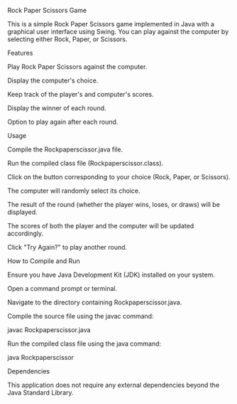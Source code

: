 Rock Paper Scissors Game

This is a simple Rock Paper Scissors game implemented in Java with a graphical user interface using Swing. You can play against the computer by selecting either Rock, Paper, or Scissors.

Features

Play Rock Paper Scissors against the computer.

Display the computer's choice.

Keep track of the player's and computer's scores.

Display the winner of each round.

Option to play again after each round.


Usage


Compile the Rockpaperscissor.java file.

Run the compiled class file (Rockpaperscissor.class).

Click on the button corresponding to your choice (Rock, Paper, or Scissors).

The computer will randomly select its choice.

The result of the round (whether the player wins, loses, or draws) will be displayed.

The scores of both the player and the computer will be updated accordingly.

Click "Try Again?" to play another round.


How to Compile and Run


Ensure you have Java Development Kit (JDK) installed on your system.

Open a command prompt or terminal.

Navigate to the directory containing Rockpaperscissor.java.

Compile the source file using the javac command:

javac Rockpaperscissor.java

Run the compiled class file using the java command:

java Rockpaperscissor



Dependencies


This application does not require any external dependencies beyond the Java Standard Library.

